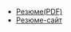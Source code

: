- [Резюме(PDF)](https://drive.google.com/file/d/1RJgn8kPvmBg6iSchbnPGNKgIJVbkLCOD/view?usp=sharing)
- [Резюме-сайт](https://olegkozminykh.netlify.app/)